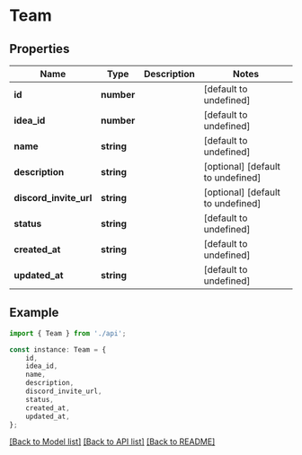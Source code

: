 # Team


## Properties

Name | Type | Description | Notes
------------ | ------------- | ------------- | -------------
**id** | **number** |  | [default to undefined]
**idea_id** | **number** |  | [default to undefined]
**name** | **string** |  | [default to undefined]
**description** | **string** |  | [optional] [default to undefined]
**discord_invite_url** | **string** |  | [optional] [default to undefined]
**status** | **string** |  | [default to undefined]
**created_at** | **string** |  | [default to undefined]
**updated_at** | **string** |  | [default to undefined]

## Example

```typescript
import { Team } from './api';

const instance: Team = {
    id,
    idea_id,
    name,
    description,
    discord_invite_url,
    status,
    created_at,
    updated_at,
};
```

[[Back to Model list]](../README.md#documentation-for-models) [[Back to API list]](../README.md#documentation-for-api-endpoints) [[Back to README]](../README.md)
